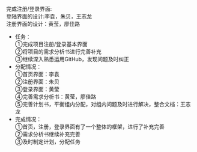 完成注册/登录界面:<br>
登陆界面的设计:李袁，朱贝，王志龙<br>
注册界面的设计：黄莹，廖佳路
 - 任务：<br>
①完成项目注册/登录基本界面<br>
②将项目的需求分析书进行完善补充<br>
③继续深入熟悉运用GitHub，发现问题及时纠正<br>
 - 分配情况：<br>
①首页界面：李袁<br>
②注册界面：朱贝<br>
③登录界面：黄莹<br>
④完善需求分析书：黄莹，廖佳路<br>
⑤完善计划书，平衡组内分配，对组内问题及时进行解决，整合文档：王志龙<br>
 - 完成情况：<br>
①首页，注册，登录界面有了一个整体的框架，进行了补充完善<br>
②需求分析书继续补充完善<br>
③及时制定计划，分配任务<br>
﻿